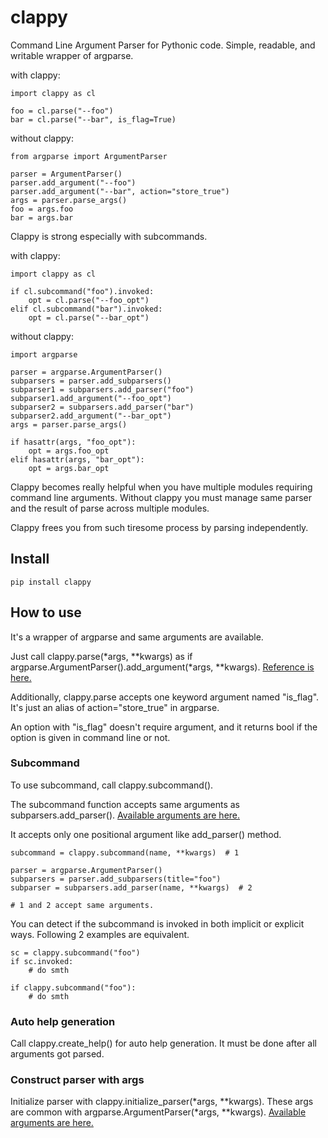 # clappy

Command Line Argument Parser for Pythonic code.
Simple, readable, and writable wrapper of argparse.

with clappy:

    import clappy as cl

    foo = cl.parse("--foo")
    bar = cl.parse("--bar", is_flag=True)

without clappy:

    from argparse import ArgumentParser

    parser = ArgumentParser()
    parser.add_argument("--foo")
    parser.add_argument("--bar", action="store_true")
    args = parser.parse_args()
    foo = args.foo
    bar = args.bar
    
Clappy is strong especially with subcommands.

with clappy:

    import clappy as cl

    if cl.subcommand("foo").invoked:
        opt = cl.parse("--foo_opt")
    elif cl.subcommand("bar").invoked:
        opt = cl.parse("--bar_opt")

without clappy:

    import argparse

    parser = argparse.ArgumentParser()
    subparsers = parser.add_subparsers()
    subparser1 = subparsers.add_parser("foo")
    subparser1.add_argument("--foo_opt")
    subparser2 = subparsers.add_parser("bar")
    subparser2.add_argument("--bar_opt")
    args = parser.parse_args()

    if hasattr(args, "foo_opt"):
        opt = args.foo_opt
    elif hasattr(args, "bar_opt"):
        opt = args.bar_opt


Clappy becomes really helpful when you have multiple modules requiring command line arguments.
Without clappy you must manage same parser and the result of parse across multiple modules.

Clappy frees you from such tiresome process by parsing independently.


## Install

`pip install clappy`

## How to use

It's a wrapper of argparse and same arguments are available.

Just call clappy.parse(*args, **kwargs) as if argparse.ArgumentParser().add_argument(*args, **kwargs). 
[Reference is here.](https://docs.python.org/3/library/argparse.html#the-add-argument-method)

Additionally, clappy.parse accepts one keyword argument named "is_flag".
It's just an alias of action="store_true" in argparse.

An option with "is_flag" doesn't require argument, and it returns bool if the option is given in command line or not.

### Subcommand

To use subcommand, call clappy.subcommand().

The subcommand function accepts same arguments as subparsers.add_parser().
[Available arguments are here.](https://docs.python.org/3/library/argparse.html#argumentparser-objects)

It accepts only one positional argument like add_parser() method.

    subcommand = clappy.subcommand(name, **kwargs)  # 1

    parser = argparse.ArgumentParser()
    subparsers = parser.add_subparsers(title="foo")
    subparser = subparsers.add_parser(name, **kwargs)  # 2
    
    # 1 and 2 accept same arguments.

You can detect if the subcommand is invoked in both implicit or explicit ways.
Following 2 examples are equivalent.

    sc = clappy.subcommand("foo")
    if sc.invoked:
        # do smth

    if clappy.subcommand("foo"):
        # do smth

### Auto help generation

Call clappy.create_help() for auto help generation. 
It must be done after all arguments got parsed.

### Construct parser with args

Initialize parser with clappy.initialize_parser(*args, **kwargs).
These args are common with argparse.ArgumentParser(*args, **kwargs).
[Available arguments are here.](https://docs.python.org/3/library/argparse.html#argumentparser-objects)

